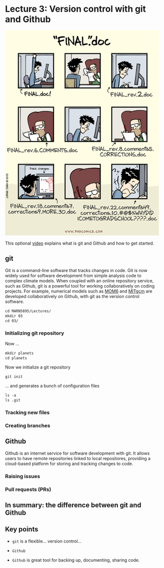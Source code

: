 # Lecture 3: Version control with git and Github

![](img/Finaldoc.png)



This optional [video](https://www.youtube.com/watch?v=21Gl97tkbHU) explains what is git and Github and how to get started.

## git

Git is a command-line software that tracks changes in code. Git is now widely used for software development from simple analysis code to complex climate models. When coupled with an online repository service, such as Github, git is a powerful tool for working collaboratively on coding projects. For example, numerical models such as [MOM6](https://github.com/NOAA-GFDL/MOM6) and [MITgcm](https://github.com/MITgcm/MITgcm) are developed collaboratively on Github, with git as the version control software.



    cd MARN5895/Lectures/
    mkdir 03
    cd 03/

### Initializing git repository

Now ...

    mkdir planets
    cd planets

Now we initialize a git repository

    git init

... and generates a bunch of configuration files

    ls -a
    ls .git

### Tracking new files

### Creating branches



## Github
Github is an internet service for software development with git. It allows users to have remote repositories linked to local repositores, providing a cloud-based platform for storing and tracking changes to code.

### Raising issues

### Pull requests (PRs)


## In summary: the difference between git and Github





## Key points 

- `git` is a flexible... version control...

- `Github`

- `Github` is great tool for backing up, documenting, sharing code.